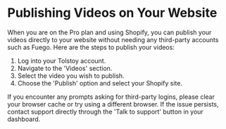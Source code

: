 # Publishing Videos on Your Website

When you are on the Pro plan and using Shopify, you can publish your videos directly to your website without needing any third-party accounts such as Fuego. Here are the steps to publish your videos:

1. Log into your Tolstoy account.
2. Navigate to the 'Videos' section.
3. Select the video you wish to publish.
4. Choose the 'Publish' option and select your Shopify site.

If you encounter any prompts asking for third-party logins, please clear your browser cache or try using a different browser. If the issue persists, contact support directly through the 'Talk to support' button in your dashboard.
